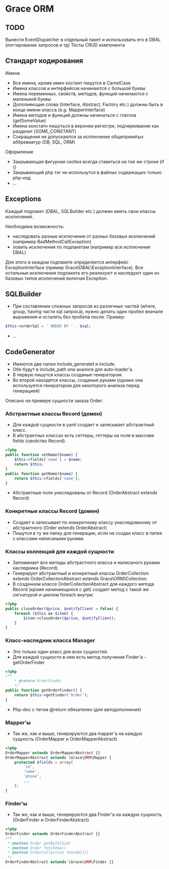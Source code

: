 # Grace ORM


## TODO

Вынести EventDispatcher в отдельный пакет и использовать его в DBAL (логгирование запросов и тд)
Тесты CRUD компонента


## Стандарт кодирования

Имена

* Все имена, кроме имен костант пишутся в CamelCase
* Имена классов и интерфейсов начинаются с большой буквы
* Имена переменных, свойств, методов, функций начинаются с маленькой буквы
* Дополняющие слова (Interface, Abstract, Factory etc.) должны быть в конце имени класса (e.g. MapperInterface)
* Имена методов и функций должны начинаться с глагола (getSomeValue)
* Имена констатн пишуться в верхнем регистре, подчеркивание как разделит (SOME_CONSTANT)
* Сокращения не допускаются за исплючение общепринятых аббревиатур (DB, SQL, ORM)


Оформление

* Закрывающая фигурная скобка всегда ставиться на той же строке (if {)
* Закрывающий php тэг не использутся в файлых содержащих только php-код
* ...



## Exceptions

Каждый подпакет (DBAL, SQLBuilder etc.) должен иметь свои классы исключений.

Необходима возможность:

* наследовать разные исключения от разных базовых исключений (например BadMethodCallException)
* ловить исключения по подпакетам (например все исплючения DBAL)

Для этого в каждом подпакете определяется интерфейс ExceptionInterface (пример Grace\DBAL\ExceptionInterface).
Все остальные исключения подпакета его реализуют и наследуют один из базовых типов исключений включая Exception.



## SQLBuilder

* При составлении сложных запросов из различных частей (where, group, having 
части sql запроса), нужно делать один пробел вначале выражения и осталять
без пробела после. Пример:

```php
$this->orderSql = ' ORDER BY ' . $sql;
```

* ...


## CodeGenerator

* Имеются две папки include_generatet и include.
* Обе будут в include_path или аналоге для auto-loader'а.
* В первую пишутся классы созданые генератором.
* Во второй находятся классы, созданые руками (однако она используется генератором для некоторого анализа перед генерацией)


Описано на примере сущности заказа Order:

### Абстрактные классы Record (домен)

* Для каждой сущности в yaml создает и записывает абстрактный класс.
* В абстрактных классах есть сеттеры, геттеры на поля в массиве fields (свойство Record).

```php
<?php
public function setName($name) {
    $this->fields['name'] = $name;
    return $this;
}
public function getName($name) {
    return $this->fields['name'];
}
```
* Абстрактные поля унаследованы от Record (OrderAbstract extends Record)


### Конкретные классы Record (домен)

* Создает и записывает по конкретному классу унаследованому от абстрактного (Order extends OrderAbstract)
* Пишутся в ту же папку для генерации, если не создан класс в папке с классами написаными руками.


### Классы коллекций для каждой сущности

* Запоминает все методы абстрастного класса и написаного руками наследника (Record).
* Генерирует абстрактный и конкретный классы OrderCollection extends OrderCollectionAbstract extends Grace\ORM\Collection.
* В созданном классе OrderCollectionAbstract для каждого метода Record (кроме начинающихся с get) создает метод с такой же сигнатурой и циклом foreach внутри:

```php
<?php
public closeOrder($price, $notifyClient = false) {
    foreach ($this as $item) {
        $item->closeOrder($price, $notifyClient);
    }
}
```


### Класс-наследник класса Manager

* Это только один класс для всех сущностей.
* Для каждой сущности в нем есть метод получения Finder'а - getOrderFinder

```php
<?php
/**
    * @return OrderFinder
    */
public function getOrderFinder() {
    return $this->getFinder('Order');
}
```

* Php-doc с тегом @return обязателен (для автодополнения)


### Mapper'ы

* Так же, как и выше, генерируются два mapper'а на каждую сущность (OrderMapper и OrderMapperAbstract)

```php
<?php
OrderMapper extends OrderMapperAbstract {}
OrderMapperAbstract extends \Grace\ORM\Mapper {
    protected $fields = array(
        'id',
        'name',
        'phone',
        ...
    );
}
```


### Finder'ы

* Так же, как и выше, генерируются два Finder'а на каждую сущность (OrderFinder и OrderFinderAbstract)

```php
<?php
OrderFinder extends OrderFinderAbstract {}
/**
 * @method Order getById($id)
 * @method Order fetchOne()
 * @method OrderCollection fetchAll()
 */
OrderFinderAbstract extends \Grace\ORM\Finder {}
```